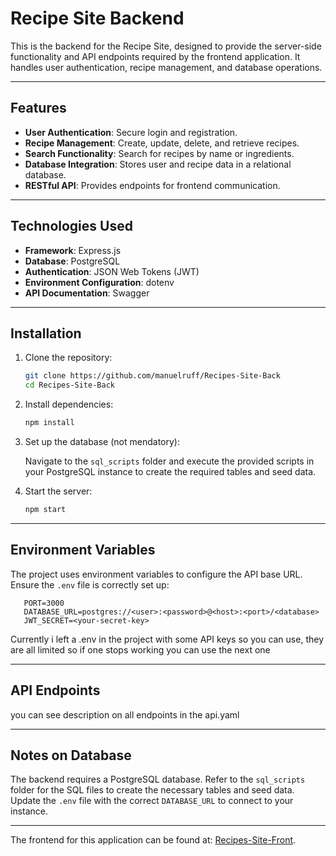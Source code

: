 # Recipe Site Backend

This is the backend for the Recipe Site, designed to provide the server-side functionality and API endpoints required by the frontend application. It handles user authentication, recipe management, and database operations.

---

## Features

- **User Authentication**: Secure login and registration.
- **Recipe Management**: Create, update, delete, and retrieve recipes.
- **Search Functionality**: Search for recipes by name or ingredients.
- **Database Integration**: Stores user and recipe data in a relational database.
- **RESTful API**: Provides endpoints for frontend communication.

---

## Technologies Used

- **Framework**: Express.js
- **Database**: PostgreSQL
- **Authentication**: JSON Web Tokens (JWT)
- **Environment Configuration**: dotenv
- **API Documentation**: Swagger

---

## Installation

1. Clone the repository:
   ```bash
   git clone https://github.com/manuelruff/Recipes-Site-Back
   cd Recipes-Site-Back
   ```

2. Install dependencies:
   ```bash
   npm install
   ```

3. Set up the database (not mendatory):
   
   Navigate to the `sql_scripts` folder and execute the provided scripts in your PostgreSQL instance to create the required tables and seed data.

4. Start the server:
   ```bash
   npm start
   ```

---


## Environment Variables

The project uses environment variables to configure the API base URL. Ensure the `.env` file is correctly set up:

```env
   PORT=3000
   DATABASE_URL=postgres://<user>:<password>@<host>:<port>/<database>
   JWT_SECRET=<your-secret-key>
   ```
Currently i left a .env in the project with some API keys so you can use, they are all limited so if one stops working you can use the next one

---

## API Endpoints

you can see description on all endpoints in the api.yaml

---

## Notes on Database

The backend requires a PostgreSQL database. Refer to the `sql_scripts` folder for the SQL files to create the necessary tables and seed data. Update the `.env` file with the correct `DATABASE_URL` to connect to your instance.

---

The frontend for this application can be found at: [Recipes-Site-Front](https://github.com/manuelruff/Recipes-Site-Front).
